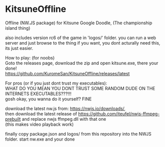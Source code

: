 # KitsuneOffline
Offline (NW.JS package) for Kitsune Google Doodle, (The championship island thing) 

also includes version rc6 of the game in 'logos/' folder. 
you can run a web server and just browse to the thing if you want, you dont acturally need this, its just easier.

How to play: (for noobs)  
Goto the releases page, download the zip and open kitsune.exe, there your done!   
https://github.com/KuromeSan/KitsuneOffline/releases/latest   
   
For pros (or if you just dont trust my executables):   
WHAT DO YOU MEAN YOU DONT TRUST SOME RANDOM DUDE ON THE INTERNETS EXECUTABLES???!!!    
gosh okay, you wanna do it yourself? FINE    
    
download the latest nw.js from: https://nwjs.io/downloads/,   
then download the latest release of https://github.com/iteufel/nwjs-ffmpeg-prebuilt and replace nwjs ffmpeg.dll with that one   
(this makes video playback work)    
   
finally copy package.json and logos/ from this repository into the NWJS folder. start nw.exe and your done   
   
